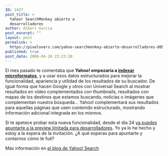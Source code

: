 ```yaml
---
ID: 2427
post_title: >
  Yahoo! SearchMonkey abierto a
  desarrolladores
author: Albert Garcia
post_excerpt: ""
layout: post
permalink: >
  https://pixelovers.com/yahoo-searchmonkey-abierto-desarrolladores-80590/
published: true
post_date: 2008-04-28 23:23:20
---
```

El mes pasado te comentaba que <strong>Yahoo! empezaría a <a href="http://pixelovers.com/web-semantica-avances-indexacion-microformatos-68918">indexar microformatos</a></strong>, y a usar esos datos estructurados para mejorar la funcionalidad, apariencia y utilidad de los resultados de su buscador. De igual forma que hacen Google y otros con Universal Search al mostrar resultados en vídeo complementados con thumbnails, resultados con mapas de los destinos que estamos buscando, notícias o imágenes que complementan nuestra búsqueda... Yahoo! complementará sus resultados para aquellas páginas que usen contenido estructurado, mostrando información adicional integrada en los mismos.

<!--more-->

Si te apetece probar esta nueva funcionalidad, desde el día 24 <a href="http://developer.yahoo.com/searchmonkey/preview.html">ya puedes apuntarte a la preview limitada para desarrolladores</a>. Yo ya lo he hecho y estoy a la espera de la invitación. ¿A qué esperas para apuntarte y contarnos cómo te fué?

Más información en <a href="http://www.ysearchblog.com/archives/000534.html">el blog de Yahoo! Search</a>